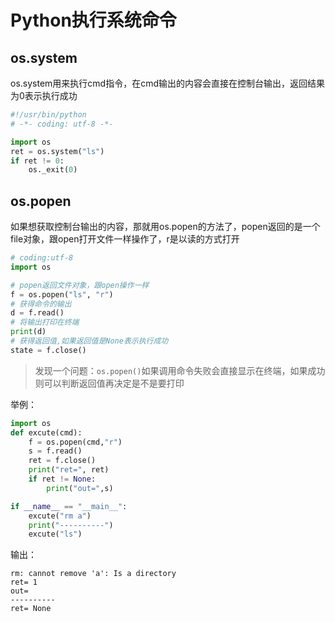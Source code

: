 # Python执行系统命令

## os.system

os.system用来执行cmd指令，在cmd输出的内容会直接在控制台输出，返回结果为0表示执行成功

```python
#!/usr/bin/python
# -*- coding: utf-8 -*-

import os
ret = os.system("ls")
if ret != 0:
    os._exit(0)
```

## os.popen

如果想获取控制台输出的内容，那就用os.popen的方法了，popen返回的是一个file对象，跟open打开文件一样操作了，r是以读的方式打开

```python
# coding:utf-8
import os

# popen返回文件对象，跟open操作一样
f = os.popen("ls", "r")
# 获得命令的输出
d = f.read()
# 将输出打印在终端
print(d)
# 获得返回值,如果返回值是None表示执行成功
state = f.close()
```

> 发现一个问题：`os.popen()`如果调用命令失败会直接显示在终端，如果成功则可以判断返回值再决定是不是要打印

举例：

```python
import os
def excute(cmd):
    f = os.popen(cmd,"r")
    s = f.read()
    ret = f.close()
    print("ret=", ret)
    if ret != None:
        print("out=",s)

if __name__ == "__main__":
    excute("rm a")
    print("----------")
    excute("ls")
```

输出：

    rm: cannot remove 'a': Is a directory
    ret= 1
    out=
    ----------
    ret= None